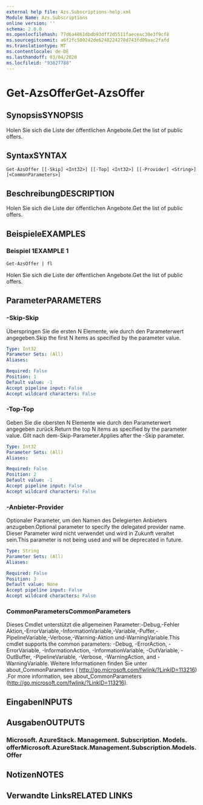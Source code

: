 ```yaml
---
external help file: Azs.Subscriptions-help.xml
Module Name: Azs.Subscriptions
online version: ''
schema: 2.0.0
ms.openlocfilehash: 77d6a4861dbdb93dff2d5511faeceac30e3f9cf8
ms.sourcegitcommit: a6f2fc500242de6248224278d743fd09aac2fafd
ms.translationtype: MT
ms.contentlocale: de-DE
ms.lasthandoff: 03/04/2020
ms.locfileid: "93827788"
---
```

# <span data-ttu-id="4ad21-101">Get-AzsOffer</span><span class="sxs-lookup"><span data-stu-id="4ad21-101">Get-AzsOffer</span></span>

## <span data-ttu-id="4ad21-102">Synopsis</span><span class="sxs-lookup"><span data-stu-id="4ad21-102">SYNOPSIS</span></span>
<span data-ttu-id="4ad21-103">Holen Sie sich die Liste der öffentlichen Angebote.</span><span class="sxs-lookup"><span data-stu-id="4ad21-103">Get the list of public offers.</span></span>

## <span data-ttu-id="4ad21-104">Syntax</span><span class="sxs-lookup"><span data-stu-id="4ad21-104">SYNTAX</span></span>

```
Get-AzsOffer [[-Skip] <Int32>] [[-Top] <Int32>] [[-Provider] <String>] [<CommonParameters>]
```

## <span data-ttu-id="4ad21-105">Beschreibung</span><span class="sxs-lookup"><span data-stu-id="4ad21-105">DESCRIPTION</span></span>
<span data-ttu-id="4ad21-106">Holen Sie sich die Liste der öffentlichen Angebote.</span><span class="sxs-lookup"><span data-stu-id="4ad21-106">Get the list of public offers.</span></span>

## <span data-ttu-id="4ad21-107">Beispiele</span><span class="sxs-lookup"><span data-stu-id="4ad21-107">EXAMPLES</span></span>

### <span data-ttu-id="4ad21-108">Beispiel 1</span><span class="sxs-lookup"><span data-stu-id="4ad21-108">EXAMPLE 1</span></span>
```
Get-AzsOffer | fl
```

<span data-ttu-id="4ad21-109">Holen Sie sich die Liste der öffentlichen Angebote.</span><span class="sxs-lookup"><span data-stu-id="4ad21-109">Get the list of public offers.</span></span>

## <span data-ttu-id="4ad21-110">Parameter</span><span class="sxs-lookup"><span data-stu-id="4ad21-110">PARAMETERS</span></span>

### <span data-ttu-id="4ad21-111">-Skip</span><span class="sxs-lookup"><span data-stu-id="4ad21-111">-Skip</span></span>
<span data-ttu-id="4ad21-112">Überspringen Sie die ersten N Elemente, wie durch den Parameterwert angegeben.</span><span class="sxs-lookup"><span data-stu-id="4ad21-112">Skip the first N items as specified by the parameter value.</span></span>

```yaml
Type: Int32
Parameter Sets: (All)
Aliases:

Required: False
Position: 1
Default value: -1
Accept pipeline input: False
Accept wildcard characters: False
```

### <span data-ttu-id="4ad21-113">-Top</span><span class="sxs-lookup"><span data-stu-id="4ad21-113">-Top</span></span>
<span data-ttu-id="4ad21-114">Geben Sie die obersten N Elemente wie durch den Parameterwert angegeben zurück.</span><span class="sxs-lookup"><span data-stu-id="4ad21-114">Return the top N items as specified by the parameter value.</span></span>
<span data-ttu-id="4ad21-115">Gilt nach dem-Skip-Parameter.</span><span class="sxs-lookup"><span data-stu-id="4ad21-115">Applies after the -Skip parameter.</span></span>

```yaml
Type: Int32
Parameter Sets: (All)
Aliases:

Required: False
Position: 2
Default value: -1
Accept pipeline input: False
Accept wildcard characters: False
```

### <span data-ttu-id="4ad21-116">-Anbieter</span><span class="sxs-lookup"><span data-stu-id="4ad21-116">-Provider</span></span>
<span data-ttu-id="4ad21-117">Optionaler Parameter, um den Namen des Delegierten Anbieters anzugeben.</span><span class="sxs-lookup"><span data-stu-id="4ad21-117">Optional parameter to specify the delegated provider name.</span></span> <span data-ttu-id="4ad21-118">Dieser Parameter wird nicht verwendet und wird in Zukunft veraltet sein.</span><span class="sxs-lookup"><span data-stu-id="4ad21-118">This parameter is not being used and will be deprecated in future.</span></span>

```yaml
Type: String
Parameter Sets: (All)
Aliases:

Required: False
Position: 3
Default value: None
Accept pipeline input: False
Accept wildcard characters: False
```

### <span data-ttu-id="4ad21-119">CommonParameters</span><span class="sxs-lookup"><span data-stu-id="4ad21-119">CommonParameters</span></span>
<span data-ttu-id="4ad21-120">Dieses Cmdlet unterstützt die allgemeinen Parameter:-Debug,-Fehler Aktion,-ErrorVariable,-InformationVariable,-Variable,-Puffer,-PipelineVariable,-Verbose,-Warning-Aktion und-WarningVariable.</span><span class="sxs-lookup"><span data-stu-id="4ad21-120">This cmdlet supports the common parameters: -Debug, -ErrorAction, -ErrorVariable, -InformationAction, -InformationVariable, -OutVariable, -OutBuffer, -PipelineVariable, -Verbose, -WarningAction, and -WarningVariable.</span></span> <span data-ttu-id="4ad21-121">Weitere Informationen finden Sie unter about_CommonParameters ( http://go.microsoft.com/fwlink/?LinkID=113216) .</span><span class="sxs-lookup"><span data-stu-id="4ad21-121">For more information, see about_CommonParameters (http://go.microsoft.com/fwlink/?LinkID=113216).</span></span>

## <span data-ttu-id="4ad21-122">Eingaben</span><span class="sxs-lookup"><span data-stu-id="4ad21-122">INPUTS</span></span>

## <span data-ttu-id="4ad21-123">Ausgaben</span><span class="sxs-lookup"><span data-stu-id="4ad21-123">OUTPUTS</span></span>

### <span data-ttu-id="4ad21-124">Microsoft. AzureStack. Management. Subscription. Models. offer</span><span class="sxs-lookup"><span data-stu-id="4ad21-124">Microsoft.AzureStack.Management.Subscription.Models.Offer</span></span>

## <span data-ttu-id="4ad21-125">Notizen</span><span class="sxs-lookup"><span data-stu-id="4ad21-125">NOTES</span></span>

## <span data-ttu-id="4ad21-126">Verwandte Links</span><span class="sxs-lookup"><span data-stu-id="4ad21-126">RELATED LINKS</span></span>
